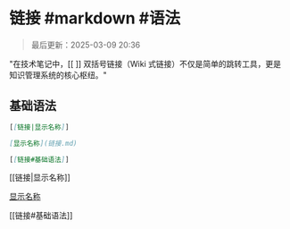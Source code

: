 # 链接 #markdown #语法

>最后更新：2025-03-09 20:36

"在技术笔记中，[[ ]] 双括号链接（Wiki 式链接）不仅是简单的跳转工具，更是 知识管理系统的核心枢纽。"

## 基础语法

```markdown
[[链接|显示名称]]

[显示名称](链接.md)

[[链接#基础语法]]

```

[[链接|显示名称]]

[显示名称](链接.md)

[[链接#基础语法]]
